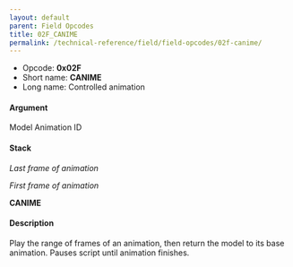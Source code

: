 ```yaml
---
layout: default
parent: Field Opcodes
title: 02F_CANIME
permalink: /technical-reference/field/field-opcodes/02f-canime/
---
```


-   Opcode: **0x02F**
-   Short name: **CANIME**
-   Long name: Controlled animation

#### Argument

Model Animation ID

#### Stack

  
*Last frame of animation*

*First frame of animation*

**CANIME**

#### Description

Play the range of frames of an animation, then return the model to its base animation. Pauses script until animation finishes.
